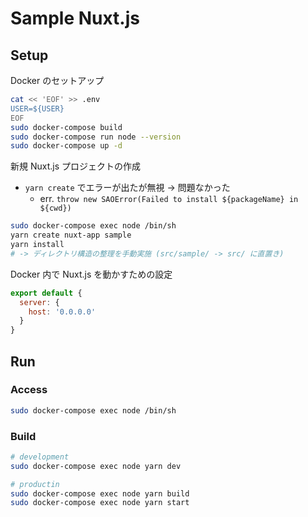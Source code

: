 
# Sample Nuxt.js

Setup
--------

Docker のセットアップ

```sh
cat << 'EOF' >> .env
USER=${USER}
EOF
sudo docker-compose build
sudo docker-compose run node --version
sudo docker-compose up -d
```

新規 Nuxt.js プロジェクトの作成

- `yarn create` でエラーが出たが無視 -> 問題なかった
  - err. `throw new SAOError(Failed to install ${packageName} in ${cwd})`

```sh
sudo docker-compose exec node /bin/sh
yarn create nuxt-app sample
yarn install
# -> ディレクトリ構造の整理を手動実施 (src/sample/ -> src/ に直置き)
```

Docker 内で Nuxt.js を動かすための設定

```nuxt.config.js
export default {
  server: {
    host: '0.0.0.0'
  }
}
```

Run
--------

### Access

```sh
sudo docker-compose exec node /bin/sh
```

### Build

```sh
# development
sudo docker-compose exec node yarn dev

# productin
sudo docker-compose exec node yarn build
sudo docker-compose exec node yarn start
```
